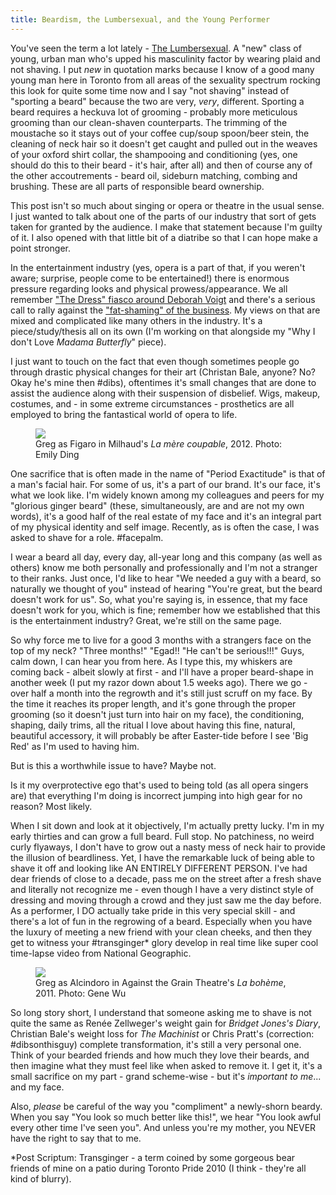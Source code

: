 ```yaml
---
title: Beardism, the Lumbersexual, and the Young Performer
---
```


<p class="p1 intro">
	You've seen the term a lot lately - <a href="http://www.urbandictionary.com/define.php?term=Lumbersexual" target="_blank">The Lumbersexual</a>. A "new" class of young, urban man who's upped his masculinity factor by wearing plaid and not shaving. I put <i>new</i> in quotation marks because I know of a good many young man here in Toronto from all areas of the sexuality spectrum rocking this look for quite some time now and I say "not shaving" instead of "sporting a beard" because the two are very, <i>very</i>, different. Sporting a beard requires a heckuva lot of grooming - probably more meticulous grooming than our clean-shaven counterparts. The trimming of the moustache so it stays out of your coffee cup/soup spoon/beer stein, the cleaning of neck hair so it doesn't get caught and pulled out in the weaves of your oxford shirt collar, the shampooing and conditioning (yes, one should do this to their beard - it's hair, after all) and then of course any of the other accoutrements - beard oil, sideburn matching, combing and brushing. These are all parts of responsible beard ownership.<br>
</p>
<p class="p1">
	<span class="s1">This post isn't so much about singing or opera or theatre in the usual sense. I just wanted to talk about one of the parts of our industry that sort of gets taken for granted by the audience. I make that statement because I'm guilty of it. I also opened with that little bit of a diatribe so that I can hope make a point stronger. </span>
</p>
<p class="p1">
	<span class="s1">In the entertainment industry (yes, opera is a part of that, if you weren't aware; surprise, people come to be entertained!) there is enormous pressure regarding looks and physical prowess/appearance. We all remember <a href="https://www.youtube.com/watch?v=kQqPauyGiVU" target="_blank">"The Dress" fiasco around Deborah Voigt</a> and there's a serious call to rally against the <a href="/when-critics-are-jerks/" target="_blank">"fat-shaming" of the business</a>. My views on that are mixed and complicated like many others in the industry. It's a piece/study/thesis all on its own (I'm working on that alongside my "Why I don't Love <em>Madama Butterfly</em>" piece). </span>
</p>
<p class="p1">
	<span class="s1">I just want to touch on the fact that even though sometimes people go through drastic physical changes for their art (Christan Bale, anyone? No? Okay he's mine then #dibs), oftentimes it's small changes that are done to assist the audience along with their suspension of disbelief. Wigs, makeup, costumes, and - in some extreme circumstances - prosthetics are all employed to bring the fantastical world of opera to life. </span>
</p>
<figure data-type="image"><a href="/webhook-uploads/1428809224950/GregBeard2.jpg"><img data-resize-src="http://lh3.googleusercontent.com/PNQoRqLBhOiXHF1Qqq6BgPYACcwzqgq47EOM_yDqIF9DvIban8oG7uefjkwcpwupRzkdRPU94D1S7AlaNXV_gCLwZ3q_" src="http://lh3.googleusercontent.com/PNQoRqLBhOiXHF1Qqq6BgPYACcwzqgq47EOM_yDqIF9DvIban8oG7uefjkwcpwupRzkdRPU94D1S7AlaNXV_gCLwZ3q_=s1200"></a><figcaption>Greg as Figaro in Milhaud's <em>La mère coupable</em>, 2012. Photo: Emily Ding</figcaption></figure>
<p class="p1">
	<span class="s1">One sacrifice that is often made in the name of "Period Exactitude" is that of a man's facial hair. For some of us, it's a part of our brand. It's our face, it's what we look like. I'm widely known among my colleagues and peers for my "glorious ginger beard" (these, simultaneously, are and are not my own words), it's a good half of the real estate of my face and it's an integral part of my physical identity and self image. Recently, as is often the case, I was asked to shave for a role. #facepalm. </span>
</p>
<p class="p1">
	<span class="s1">I wear a beard all day, every day, all-year long and this company (as well as others) know me both personally and professionally and I'm not a stranger to their ranks. Just once, I'd like to hear "We needed a guy with a beard, so naturally we thought of you" instead of hearing "You're great, but the beard doesn't work for us". So, what you're saying is, in essence, that my face doesn't work for you, which is fine; remember how we established that this is the entertainment industry? Great, we're still on the same page. </span>
</p>
<p class="p1">
	<span class="s1">So why force me to live for a good 3 months with a strangers face on the top of my neck? "Three months!" "Egad!! "He can't be serious!!!" Guys, calm down, I can hear you from here. As I type this, my whiskers are coming back - albeit slowly at first - and I'll have a proper beard-shape in another week (I put my razor down about 1.5 weeks ago). There we go - over half a month into the regrowth and it's still just scruff on my face. By the time it reaches its proper length, and it's gone through the proper grooming (so it doesn't just turn into hair on my face), the conditioning, shaping, daily trims, all the ritual I love about having this fine, natural, beautiful accessory, it will probably be after Easter-tide before I see 'Big Red' as I'm used to having him. </span>
</p>
<p class="p1">
	<span class="s1">But is this a worthwhile issue to have? Maybe not.</span>
</p>
<p class="p1">
	<span class="s1">Is it my overprotective ego that's used to being told (as all opera singers are) that everything I'm doing is incorrect jumping into high gear for no reason? Most likely. </span>
</p>
<p class="p1">
	<span class="s1">When I sit down and look at it objectively, I'm actually pretty lucky. I'm in my early thirties and can grow a full beard. Full stop. No patchiness, no weird curly flyaways, I don't have to grow out a nasty mess of neck hair to provide the illusion of beardliness. Yet, I have the remarkable luck of being able to shave it off and looking like AN ENTIRELY DIFFERENT PERSON. I've had dear friends of close to a decade, pass me on the street after a fresh shave and literally not recognize me - even though I have a very distinct style of dressing and moving through a crowd and they just saw me the day before. As a performer, I DO actually take pride in this very special skill - and there's a lot of fun in the regrowing of a beard. Especially when you have the luxury of meeting a new friend with your clean cheeks, and then they get to witness your #transginger* glory develop in real time like super cool time-lapse video from National Geographic. </span>
</p>
<figure data-type="image"><a href="/webhook-uploads/1428809282274/GregBeard4.jpg"><img data-resize-src="http://lh3.googleusercontent.com/U3P62sYtF2xk7etOdWkcRNt-7enNYart_-1HCoObGXRn5LIU_fCXaWBTZQwgXrz0d3F1FsyozJTfO6SQh0ZWIfqrZ1nJUQ" src="http://lh3.googleusercontent.com/U3P62sYtF2xk7etOdWkcRNt-7enNYart_-1HCoObGXRn5LIU_fCXaWBTZQwgXrz0d3F1FsyozJTfO6SQh0ZWIfqrZ1nJUQ=s1200"></a><figcaption>Greg as Alcindoro in Against the Grain Theatre's <em>La bohème</em>, 2011. Photo: Gene Wu</figcaption></figure>
<p class="p1">
	<span class="s1">So long story short, I understand that someone asking me to shave is not quite the same as Renée Zellweger's weight gain for <i>Bridget Jones's Diary</i>, Christian Bale's weight loss for <i>The Machinist</i> or Chris Pratt's (correction: #dibsonthisguy) complete transformation, it's still a very personal one. Think of your bearded friends and how much they love their beards, and then imagine what they must feel like when asked to remove it. I get it, it's a small sacrifice on my part - grand scheme-wise - but it's <i>important to me</i>... and my face. </span>
</p>
<p class="p1">
	<span class="s1">Also, <i>please </i>be careful of the way you "compliment" a newly-shorn beardy. When you say "You look so much better like this!", we hear "You look awful every other time I've seen you". And unless you're my mother, you NEVER have the right to say that to me. </span>
</p>
<p class="p1">
	<span class="s1">*Post Scriptum: Transginger - a term coined by some gorgeous bear friends of mine on a patio during Toronto Pride 2010 (I think - they're all kind of blurry).</span>
</p>
